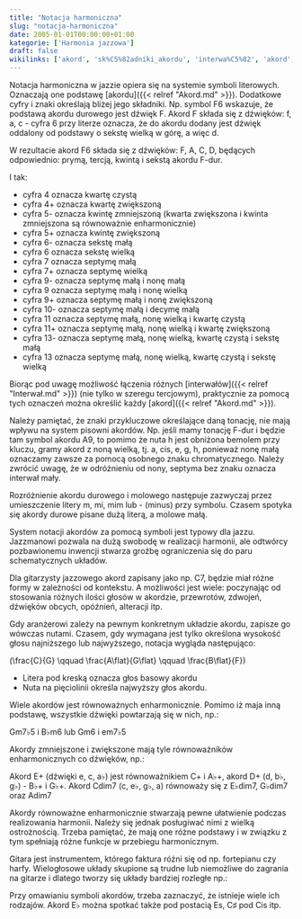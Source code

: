 ```yaml
---
title: "Notacja harmoniczna"
slug: "notacja-harmoniczna"
date: 2005-01-01T00:00:00+01:00
kategorie: ['Harmonia jazzowa']
draft: false
wikilinks: ['akord', 'sk%C5%82adniki_akordu', 'interwa%C5%82', 'akord', 'nona']
---
```

Notacja harmoniczna w jazzie opiera się na systemie symboli literowych.
Oznaczają one podstawę [akordu]({{< relref "Akord.md" >}}). Dodatkowe cyfry i
znaki określają bliżej jego składniki<!-- link nie odnosił się do niczego -->.
Np. symbol F6 wskazuje, że podstawą akordu durowego jest dźwięk F. Akord
F składa się z dźwięków: f, a, c - cyfra 6 przy literze oznacza, że do
akordu dodany jest dźwięk oddalony od podstawy o sekstę wielką w górę, a
więc d.

W rezultacie akord F6 składa się z dźwięków: F, A, C, D, będących
odpowiednio: prymą, tercją, kwintą i sekstą akordu F-dur.

I tak:

  - cyfra 4 oznacza kwartę czystą
  - cyfra 4+ oznacza kwartę zwiększoną
  - cyfra 5- oznacza kwintę zmniejszoną (kwarta zwiększona i kwinta
    zmniejszona są równoważnie enharmonicznie)
  - cyfra 5+ oznacza kwintę zwiększoną
  - cyfra 6- oznacza sekstę małą
  - cyfra 6 oznacza sekstę wielką
  - cyfra 7 oznacza septymę małą
  - cyfra 7+ oznacza septymę wielką
  - cyfra 9- oznacza septymę małą i nonę małą
  - cyfra 9 oznacza septymę małą i nonę wielką
  - cyfra 9+ oznacza septymę małą i nonę zwiększoną
  - cyfra 10- oznacza septymę małą i decymę małą
  - cyfra 11 oznacza septymę małą, nonę wielką i kwartę czystą
  - cyfra 11+ oznacza septymę małą, nonę wielką i kwartę zwiększoną
  - cyfra 13- oznacza septymę małą, nonę wielką, kwartę czystą i sekstę
    małą
  - cyfra 13 oznacza septymę małą, nonę wielką, kwartę czystą i sekstę
    wielką

Biorąc pod uwagę możliwość łączenia różnych
[interwałów]({{< relref "Interwał.md" >}}) (nie tylko w szeregu tercjowym),
praktycznie za pomocą tych oznaczeń można określić każdy
[akord]({{< relref "Akord.md" >}}).

Należy pamiętać, że znaki przykluczowe określające daną tonację, nie
mają wpływu na system pisowni akordów. Np. jeśli mamy tonację F-dur i
będzie tam symbol akordu A9, to pomimo że nuta h jest obniżona bemolem
przy kluczu, gramy akord z noną wielką, tj. a, cis, e, g, h, ponieważ
nonę małą oznaczamy zawsze za pomocą osobnego znaku chromatycznego.
Należy zwrócić uwagę, że w odróżnieniu od nony<!-- link nie odnosił się do niczego -->,
septyma bez znaku oznacza interwał mały.

Rozróżnienie akordu durowego i molowego następuje zazwyczaj przez
umieszczenie litery m, mi, mim lub - (minus) przy symbolu. Czasem
spotyka się akordy durowe pisane dużą literą, a molowe małą.

System notacji akordów za pomocą symboli jest typowy dla jazzu.
Jazzmanowi pozwala na dużą swobodę w realizacji harmonii, ale odtwórcy
pozbawionemu inwencji stwarza groźbę ograniczenia się do paru
schematycznych układów.

Dla gitarzysty jazzowego akord zapisany jako np. C7, będzie miał różne
formy w zależności od kontekstu. A możliwości jest wiele: poczynając od
stosowania różnych ilości głosów w akordzie, przewrotów, zdwojeń,
dźwięków obcych, opóźnień, alteracji itp.

Gdy aranżerowi zależy na pewnym konkretnym układzie akordu, zapisze go
wówczas nutami. Czasem, gdy wymagana jest tylko określona wysokość
głosu najniższego lub najwyższego, notacja wygląda następująco:

\(\frac{C}{G}
\qquad
\frac{A\flat}{G\flat}
\qquad
\frac{B\flat}{F}\)

  - Litera pod kreską oznacza głos basowy akordu
  - Nuta na pięciolinii określa najwyższy głos akordu.

Wiele akordów jest równoważnych enharmonicznie. Pomimo iż maja inną
podstawę, wszystkie dźwięki powtarzają się w nich, np.:

Gm7♭5 i B♭m6 lub Gm6 i em7♭5

Akordy zmniejszone i zwiększone mają tyle równoważników enharmonicznych
co dźwięków, np.:

Akord E+ (dźwięki e, c, a♭) jest równoważnikiem C+ i A♭+, akord D+ (d,
b♭, g♭) - B♭+ i G♭+. Akord Cdim7 (c, e♭, g♭, a) równoważy się z
E♭dim7, G♭dim7 oraz Adim7

Akordy równoważne enharmonicznie stwarzają pewne ułatwienie podczas
realizowania harmonii. Należy się jednak posługiwać nimi z wielką
ostrożnością. Trzeba pamiętać, że mają one różne podstawy i w związku z
tym spełniają różne funkcje w przebiegu harmonicznym.

Gitara jest instrumentem, którego faktura różni się od np. fortepianu
czy harfy. Wielogłosowe układy skupione są trudne lub niemożliwe do
zagrania na gitarze i dlatego tworzy się układy bardziej rozległe np.:

Przy omawianiu symboli akordów, trzeba zaznaczyć, że istnieje wiele ich
rodzajów. Akord E♭ można spotkać także pod postacią Es, C♯ pod Cis itp.

